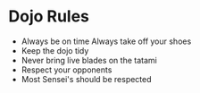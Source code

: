 Dojo Rules
==========
* Always be on time
 Always take off your shoes
* Keep the dojo tidy
* Never bring live blades on the tatami
* Respect your opponents
* Most Sensei's should be respected
